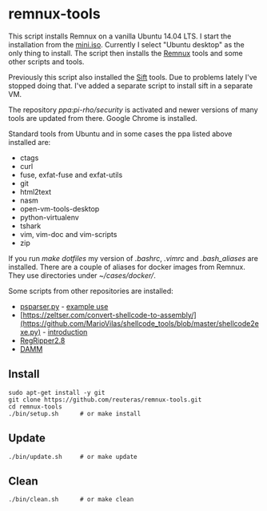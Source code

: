 # remnux-tools

This script installs Remnux on a vanilla Ubuntu 14.04 LTS. I start the installation from the [mini.iso](http://archive.ubuntu.com/ubuntu/dists/trusty-updates/main/installer-amd64/current/images/netboot/mini.iso). Currently I select "Ubuntu desktop" as the only thing to install. The script then installs the [Remnux](https://remnux.org) tools and some other scripts and tools.

Previously this script also installed the [Sift](https://github.com/sans-dfir/sift-bootstrap) tools. Due to problems lately I've stopped doing that. I've added a separate script to install sift in a separate VM.

The repository _ppa:pi-rho/security_ is activated and newer versions of many tools are updated from there. Google Chrome is installed.

Standard tools from Ubuntu and in some cases the ppa listed above installed are:

* ctags
* curl
* fuse, exfat-fuse and exfat-utils
* git
* html2text
* nasm 
* open-vm-tools-desktop
* python-virtualenv
* tshark
* vim, vim-doc  and vim-scripts
* zip

If you run *make dotfiles* my version of _.bashrc_, _.vimrc_ and _.bash_aliases_  are installed. There are a couple of aliases for docker images from Remnux. They use directories under _~/cases/docker/<tool name>_.

Some scripts from other repositories are installed:
* [psparser.py](https://github.com/phishme/malware_analysis/blob/master/scripts/psparser.py) - [example use](http://phishme.com/powerpoint-and-custom-actions/)
* [https://zeltser.com/convert-shellcode-to-assembly/](https://github.com/MarioVilas/shellcode_tools/blob/master/shellcode2exe.py) - [introduction](https://zeltser.com/convert-shellcode-to-assembly/)
* [RegRipper2.8](https://github.com/keydet89/RegRipper2.8)
* [DAMM](https://n0where.net/malware-analysis-damm/)

## Install

    sudo apt-get install -y git
    git clone https://github.com/reuteras/remnux-tools.git
    cd remnux-tools
    ./bin/setup.sh      # or make install

## Update

    ./bin/update.sh     # or make update

## Clean

    ./bin/clean.sh      # or make clean

